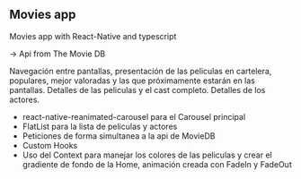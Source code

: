 ## Movies app

Movies app with React-Native and typescript 

-> Api from The Movie DB


Navegación entre pantallas, presentación de las peliculas en cartelera, populares, mejor valoradas y las que próximamente estarán en las pantallas.
Detalles de las peliculas y el cast completo.
Detalles de los actores.

 - react-native-reanimated-carousel para el Carousel principal
 - FlatList para la lista de peliculas y actores
 - Peticiones de forma simultanea a la api de MovieDB
 - Custom Hooks 
 - Uso del Context para manejar los colores de las peliculas y crear el         gradiente de fondo de la Home, animación creada con FadeIn y FadeOut